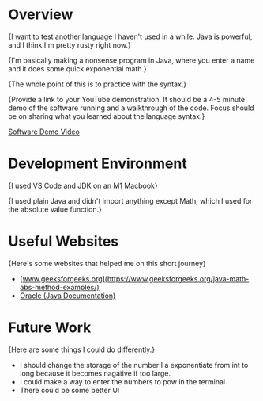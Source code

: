 # Overview

{I want to test another language I haven't used in a while. Java is powerful, and I think I'm pretty rusty right now.}

{I'm basically making a nonsense program in Java, where you enter a name and it does some quick exponential math.}

{The whole point of this is to practice with the syntax.}

{Provide a link to your YouTube demonstration. It should be a 4-5 minute demo of the software running and a walkthrough of the code. Focus should be on sharing what you learned about the language syntax.}

[Software Demo Video](https://youtu.be/hAqOXvGdaSQ)

# Development Environment

{I used VS Code and JDK on an M1 Macbook}

{I used plain Java and didn't import anything except Math, which I used for the absolute value function.}

# Useful Websites

{Here's some websites that helped me on this short journey}

- [www.geeksforgeeks.org](https://www.geeksforgeeks.org/java-math-abs-method-examples/)
- [Oracle (Java Documentation)](https://docs.oracle.com/en/java/)

# Future Work

{Here are some things I could do differently.}

- I should change the storage of the number I a exponentiate from int to long because it becomes nagative if too large.
- I could make a way to enter the numbers to pow in the terminal
- There could be some better UI